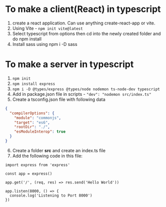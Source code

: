 # To make a client(React) in typescript

1. create a react application. Can use anything create-react-app or vite.
2. Using Vite - `npm init vite@latest`
3. Select typescript from options then cd into the newly created folder and do npm install
4. Install sass using npm i -D sass

# To make a server in typescript

1. `npm init`
2. `npm install express`
3. `npm i -D @types/express @types/node nodemon ts-node-dev typescript`
4. Add in package.json file in scripts - `"dev": "nodemon src/index.ts"`
5. Create a tsconfig.json file with following data

```json
{
  "compilerOptions": {
    "module": "commonjs",
    "target": "es6",
    "rootDir": "./",
    "esModuleInterop": true
  }
}
```

6. Create a folder <b>src</b> and create an index.ts file
7. Add the following code in this file:

```tsx
import express from 'express'

const app = express()

app.get('/', (req, res) => res.send('Hello World'))

app.listen(8000, () => {
  console.log('Listening to Port 8000')
})
```
